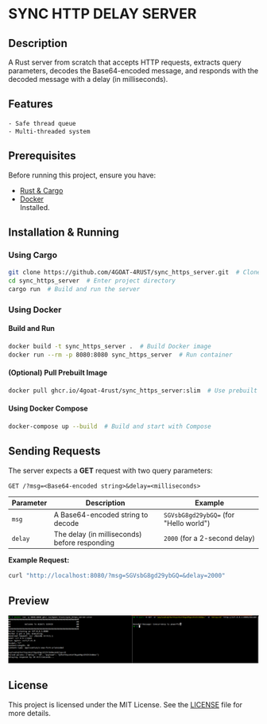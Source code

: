 # SYNC HTTP DELAY SERVER 

## Description
A Rust server from scratch that accepts HTTP requests, extracts query parameters, decodes the Base64-encoded message, and responds with the decoded message with a delay (in milliseconds).

## Features

    - Safe thread queue  
    - Multi-threaded system 

## Prerequisites

Before running this project, ensure you have:
- [Rust & Cargo](https://www.rust-lang.org/tools/install)
- [Docker](https://docs.docker.com/get-docker/) <br>
Installed.

## Installation & Running

### Using Cargo
```sh  
git clone https://github.com/4GOAT-4RUST/sync_https_server.git  # Clone repo
cd sync_https_server  # Enter project directory
cargo run  # Build and run the server
```

### Using Docker
#### Build and Run
```sh
docker build -t sync_https_server .  # Build Docker image
docker run --rm -p 8080:8080 sync_https_server  # Run container
```
#### (Optional) Pull Prebuilt Image
```sh
docker pull ghcr.io/4goat-4rust/sync_https_server:slim  # Use prebuilt image
```
#### Using Docker Compose
```sh
docker-compose up --build  # Build and start with Compose
```
## Sending Requests

The server expects a **GET** request with two query parameters:

```
GET /?msg=<Base64-encoded string>&delay=<milliseconds>
```

| Parameter | Description                                     | Example                              |
|-----------|-------------------------------------------------|--------------------------------------|
| `msg`     | A Base64-encoded string to decode              | `SGVsbG8gd29ybGQ=` (for "Hello world") |
| `delay`   | The delay (in milliseconds) before responding  | `2000` (for a 2-second delay)       |

**Example Request:**
```sh
curl "http://localhost:8080/?msg=SGVsbG8gd29ybGQ=&delay=2000"
```

## Preview

![Preview](/images/Screenshot%20from%202025-03-19%2010-31-10.png)

## License
This project is licensed under the MIT License. See the [LICENSE](https://github.com/4GOAT-4RUST/sync_https_server/blob/dev/LICENSE) file for more details.

